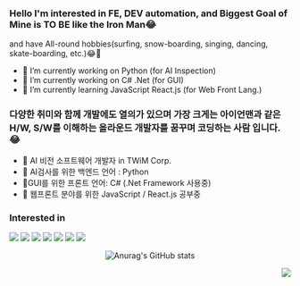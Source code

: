 ### Hello I'm interested in FE, DEV automation, and Biggest Goal of Mine is TO BE like the Iron Man😂
and have All-round hobbies(surfing, snow-boarding, singing, dancing, skate-boarding, etc.)😂👋

- 🔭 I’m currently working on Python (for AI Inspection)
- 🔭 I’m currently working on C# .Net (for GUI)
- 🌱 I’m currently learning JavaScript React.js (for Web Front Lang.)

### 다양한 취미와 함께 개발에도 열의가 있으며 가장 크게는 아이언맨과 같은 H/W, S/W를 이해하는 올라운드 개발자를 꿈꾸며 코딩하는 사람 입니다.😂
- 🔭 AI 비전 소프트웨어 개발자 in TWiM Corp.
- 🔭 AI검사를 위한 백엔드 언어 : Python
- 🔭GUI를 위한 프론트 언어: C# (.Net Framework 사용중)
- 🌱 웹프론트 분야를 위한 JavaScript / React.js 공부중

### Interested in
<a href="https://github.com/Slangoij" target="_blank"><img src="https://img.shields.io/badge/TensorFlow-FF6F00?style=flat&logo=https://user-images.githubusercontent.com/71580318/197627831-4b96a95a-1894-432f-9cc9-43f4904293e2.svg&logoColor=FF6F00"/></a>
<a href="https://github.com/Slangoij" target="_blank"><img src="https://img.shields.io/badge/.NET-512BD4?style=flat&logo=https://user-images.githubusercontent.com/71580318/197626599-57bbe80c-bba0-47e0-98f3-507db0486283.svg&logoColor=512BD4"/></a>
<a href="https://github.com/Slangoij" target="_blank"><img src="https://img.shields.io/badge/React-61DAFB?style=flat&logo=https://user-images.githubusercontent.com/71580318/197628186-bda1b74a-646a-4c3f-85af-35eb15ba2927.svg&logoColor=61DAFB"/></a>
<a href="https://github.com/Slangoij" target="_blank"><img src="https://img.shields.io/badge/JavaScript-F7DF1E?style=flat&logo=https://user-images.githubusercontent.com/71580318/197628636-a26701d9-7d0d-49cb-a745-26fc1780dc62.svg&logoColor=F7DF1E"/></a>
<a href="https://github.com/Slangoij" target="_blank"><img src="https://img.shields.io/badge/Python-3776AB?style=flat&logo=https://user-images.githubusercontent.com/71580318/197628821-927cec69-9fe4-460b-a6f7-b207bcef4afa.svg&logoColor=3776AB"/></a>
<a href="https://github.com/Slangoij" target="_blank"><img src="https://img.shields.io/badge/CSharp-239120?style=flat&logo=https://user-images.githubusercontent.com/71580318/197629032-36eb30ff-086e-41e6-a700-bb0aabd613ae.svg&logoColor=239120"/></a>
<a href="https://github.com/Slangoij" target="_blank"><img src="https://img.shields.io/badge/C++-00599C?style=flat&logo=https://user-images.githubusercontent.com/71580318/197629306-ec3fe640-3b79-46b7-947f-0202795f68b1.svg&logoColor=00599C"/></a>

<div align=center>

![Anurag's GitHub stats](https://github-readme-stats.vercel.app/api?username=Slangoij&show_icons=true&theme=radical)

<!-- [![Tech Blog Badge](http://img.shields.io/badge/-Tech%20blog-black?style=flat-square&logo=github&link=https://a.github.io/)](https://a.github.io/) 
[![Linkedin Badge](https://img.shields.io/badge/-LinkedIn-blue?style=flat-square&logo=Linkedin&logoColor=white&link=https://www.linkedin.com/in/test/)](https://www.linkedin.com/in/a/) 
[![Youtube Badge](https://img.shields.io/badge/Youtube-ff0000?style=flat-square&logo=youtube&link=https://www.youtube.com/c/a)](https://www.youtube.com/c/test) 
[![Facebook Badge](https://img.shields.io/badge/-Facebook-1877f2?style=flat-square&logo=facebook&logoColor=white&link=https://www.facebook.com/test)](https://www.facebook.com/zzsza) 
[![Instagram Badge](https://img.shields.io/badge/-Instagram-dd2a7b?style=flat-square&logo=instagram&logoColor=white&link=https://www.instagram.com/ttest/)](https://www.instagram.com/aa/) 
[![Gmail Badge](https://img.shields.io/badge/-Gmail-d14836?style=flat-square&logo=Gmail&logoColor=white&link=mailto:kimtaeyou0923@gmail.com)](mailto:kimtaeyou0923@gmail.com)
-->

</div>

<div align=center>

<!-- [![Hits](https://hits.seeyoufarm.com/api/count/incr/badge.svg?url=https%3A%2F%2Fgithub.com%2Fzzsza)](https://hits.seeyoufarm.com)  -->
<img align='right' src="http://mazassumnida.wtf/api/v2/generate_badge?boj=slango">

</div>


<!--
**Slangoij/Slangoij** is a ✨ _special_ ✨ repository because its `README.md` (this file) appears on your GitHub profile.

Here are some ideas to get you started:

- 🔭 I’m currently working on ...
- 🌱 I’m currently learning ...
- 👯 I’m looking to collaborate on ...
- 🤔 I’m looking for help with ...
- 💬 Ask me about ...
- 📫 How to reach me: ...
- 😄 Pronouns: ...
- ⚡ Fun fact: ...
-->
